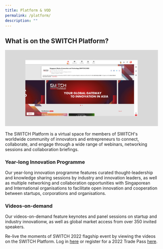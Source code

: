 ```yaml
---
title: Platform & VOD
permalink: /platform/
description: ""
---
```

## **What is on the SWITCH Platform?**
![](/images/switch%20platform%20with%20bg_web.png)

The SWITCH Platform is a virtual space for members of SWITCH's worldwide community of innovators and entrepreneurs to connect, collaborate, and engage through a wide range of webinars, networking sessions and collaboration briefings. 

### **Year-long Innovation Programme**

Our year-long innovation programme features curated thought-leadership and knowledge sharing sessions by industry and innovation leaders, as well as multiple networking and collaboration opportunities with Singaporean and International organisations to facilitate open innovation and cooperation between startups, corporations and organisations. 

### **Videos-on-demand**

Our videos-on-demand feature keynotes and panel sessions on startup and industry innovationw, as well as global market access from over 350 invited speakers.

Re-live the moments of SWITCH 2022 flagship event by viewing the videos on the SWITCH Platform. Log in [here](https://community.switchsg.org/login) or register for a 2022 Trade Pass [here](https://community.switchsg.org/register).